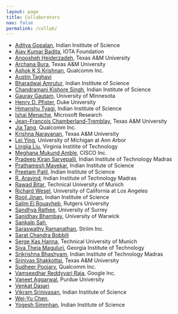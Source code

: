 ```yaml
---
layout: page
title: Collaborators
nav: false
permalink: /collab/
---
```


- [Aditya Gopalan][Aditya], Indian Institute of Science
- [Ajay Kumar Badita][Ajay], IOTA Foundation
- [Anoosheh Heiderzadeh][Anoosheh], Texas A&M University
- [Archana Bura][Archana], Texas A&M University
- [Ashok K S Krishnan][Ashok], Qualcomm Inc.
- [Austin Taghavi][Austin]
- [Bharadwaj Amrutur][Bharadwaj], Indian Institute of Science
- [Chandramani Kishore Singh][Chandramani], Indian Institute of Science
- [Gaurav Gautam][Gaurav], University of Minnesota
- [Henry D. Pfister][Henry], Duke University
- [Himanshu Tyagi][Himanshu], Indian Institute of Science
- [Ishai Menache][Ishai], Microsoft Research
- [Jean-Francois Chamberland-Tremblay][JF], Texas A&M University
- [Jia Tang][Jia], Qualcomm Inc.
- [Krishna Narayanan][Krishna], Texas A&M University
- [Lei Ying][Lei], University of Michigan at Ann Arbor
- [Lingjia Liu][Lingjia], Virginia Institite of Technology
- [Meghana Mukund Amble][Meghana], CISCO Inc.
- [Pradeep Kiran Sarvepalli][Pradeep], Indian Institute of Technology Madras
- [Prathamesh Mayekar][Prathamesh], Indian Institute of Science
- [Preetam Patil][Preetam], Indian Institute of Science
- [R. Aravind][Aravind], Indian Institute of Technology Madras
- [Rawad Bitar][Rawad], Technical University of Munich
- [Richard Wesel][Rick], University of California at Los Angeles
- [Rooji Jinan][Rooji], Indian Institute of Science
- [Salim El Rouayheb][Salim], Rutgers University
- [Sandhya Rathee][Sandhya], University of Surrey
- [Sanidhay Bhambay][Sanidhay], University of Warwick
- [Sankalp Sah][Sankalp], 
- [Saraswathy Ramanathan][Saraswathy], Striim Inc.
- [Sarat Chandra Bobbili][Sarat]
- [Serge Kas Hanna][Serge], Technical University of Munich
- [Siva Theja Maguluri][Siva], Georgia Institute of Technology
- [Srikrishna Bhashyam][Srikrishna], Indian Institute of Technology Madras
- [Srinivas Shakkottai][Srinivas], Texas A&M University
- [Sudheer Poojary][Sudheer], Qualcomm Inc.
- [Vamseedhar Reddyvari Raja][Vamsee], Google Inc.
- [Vaneet Aggarwal][Vaneet], Purdue University
- [Venkat Dasari][Venkat]
- [Vikram Srinivasan][Vikram], Indian Institute of Science
- [Wei-Yu Chen][Wei Yu], 
- [Yogesh Simmhan][Yogesh], Indian Institute of Science

[Aditya]: https://ece.iisc.ac.in/~aditya/
[Ajay]: https://linkedin.com/in/ajaybadita/ 
[Anoosheh]: https://www.linkedin.com/in/anoosheh-heidarzadeh-092b8b9b/
[Aravind]: https://ee.iitm.ac.in/~aravind/ 
[Archana]: https://ece.iisc.ac.in/~archanabura/
[Ashok]: https://www.linkedin.com/in/ashok-krishnan-266377198/ 
[Austin]: https://www.linkedin.com/in/austin-taghavi-9b49796b/
[Bharadwaj]: https://www.cense.iisc.ac.in/bharadwaj-amrutur/
[Chandramani]: https://faculty.dese.iisc.ac.in/chandramani/ 
[Gaurav]: https://www.linkedin.com/in/gaurav-gautam-810a9990/
[Henry]: https://pfister.ee.duke.edu 
[Himanshu]: https://ece.iisc.ac.in/~htyagi/
[Ishai]: https://research.microsoft.com/en-us/people/ishai/
[JF]: https://ece.tamu.edu/~chmbrlnd/ 
[Jia]: https://www.linkedin.com/pub/jia-tang/2/798/403 
[Krishna]: https://ece.tamu.edu/~krn/
[Krishna]: https://krishnanarayanan.wikidot.com/ 
[Lei]: https://leiying.engin.umich.edu/ 
[Lingjia]: https://computing.ece.vt.edu/~lingjialiu/doku.php 
[Meghana]: https://www.linkedin.com/in/meghanamamble 
[Pradeep]: https://ee.iitm.ac.in/pradeep/
[Prathamesh]: https://www.linkedin.com/in/prathamesh-mayekar-04269a28/
[Preetam]: https://www.linkedin.com/in/preetam-patil-0841b031/ 
[Rawad]: https://www.linkedin.com/in/rawad-bitar-rutgers/
[Rick]: https://www.ee.ucla.edu/richard-wesel/ 
[Rooji]: https://cps.iisc.ac.in/students/rooji/ 
[Salim]: https://eceweb1.rutgers.edu/~csi/
[Sandhya]: https://www.linkedin.com/in/sandhyarathee/ 
[Sanidhay]: https://www.linkedin.com/in/sanidhay-bhambay-1915687a/ 
[Sankalp]: https://www.linkedin.com/pub/sankalp-sah/9/986/497/
[Saraswathy]: https://ece.iisc.ac.in/~saraswathyr/ 
[Sarat]: https://www.linkedin.com/in/sarat-chandra-b-1ba5509a/
[Serge]: https://www.linkedin.com/in/serge-kas-hanna/
[Siva]: https://sites.google.com/site/sivatheja/ 
[Srikrishna]: https://ee.iitm.ac.in/~skrishna/ 
[Srinivas]: https://cesg.tamu.edu/faculty/sshakkot/ 
[Sudheer]: https://www.linkedin.com/in/sudheer-poojary-0b5aa84/ 
[Vamsee]: https://www.linkedin.com/in/vamseedharreddyvari/
[Vaneet]: https://web.ics.purdue.edu/~vaneet/
[Venkat]: https://www.linkedin.com/in/vdasari139/
[Vikram]: https://www.linkedin.com/in/vikram-srinivasan-94b2131/ 
[Vinod Sharma]: https://ece.iisc.ac.in/~vinod/  
[Wei Yu]: https://www.linkedin.com/pub/wei-yu-chen/7b/771/563 
[Yogesh]: https://cds.iisc.ac.in/faculty/simmhan/ 
